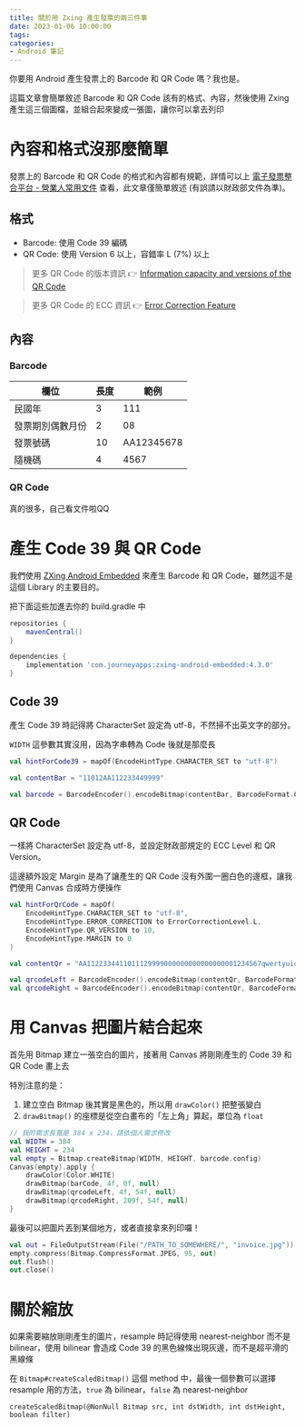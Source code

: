 ```yaml
---
title: 關於用 Zxing 產生發票的兩三件事
date: 2023-01-06 10:00:00
tags:
categories:
- Android 筆記
---
```

你要用 Android 產生發票上的 Barcode 和 QR Code 嗎？我也是。

這篇文章會簡單敘述 Barcode 和 QR Code 該有的格式、內容，然後使用 Zxing 產生這三個圖檔，並組合起來變成一張圖，讓你可以拿去列印
<!--more-->

# 內容和格式沒那麼簡單

發票上的 Barcode 和 QR Code 的格式和內容都有規範，詳情可以上 [電子發票整合平台 - 營業人常用文件](https://www.einvoice.nat.gov.tw/EINSM/ein_upload/html/ENV/1428905476324-1.html) 查看，此文章僅簡單敘述 (有誤請以財政部文件為準)。

## 格式

- Barcode: 使用 Code 39 編碼
- QR Code: 使用 Version 6 以上，容錯率 L (7%) 以上

> 更多 QR Code 的版本資訊 👉 [Information capacity and versions of the QR Code](https://www.qrcode.com/en/about/version.html)

> 更多 QR Code 的 ECC 資訊 👉 [Error Correction Feature](https://www.qrcode.com/en/about/error_correction.html)

## 內容

### Barcode

| 欄位             | 長度 | 範例       |
|------------------|------|------------|
| 民國年           | 3    | 111        |
| 發票期別偶數月份 | 2    | 08         |
| 發票號碼         | 10   | AA12345678 |
| 隨機碼           | 4    | 4567       |

### QR Code

真的很多，自己看文件啦QQ

# 產生 Code 39 與 QR Code

我們使用 [ZXing Android Embedded](https://github.com/journeyapps/zxing-android-embedded) 來產生 Barcode 和 QR Code，雖然這不是這個  Library 的主要目的。

把下面這些加進去你的 build.gradle 中

```gradle
repositories {
    mavenCentral()
}

dependencies {
    implementation 'com.journeyapps:zxing-android-embedded:4.3.0'
}
```

## Code 39

產生 Code 39 時記得將 CharacterSet 設定為 utf-8，不然掃不出英文字的部分。

`WIDTH` 這參數其實沒用，因為字串轉為 Code 後就是那麼長

```kotlin
val hintForCode39 = mapOf(EncodeHintType.CHARACTER_SET to "utf-8")

val contentBar = "11012AA112233449999"

val barcode = BarcodeEncoder().encodeBitmap(contentBar, BarcodeFormat.CODE_39, WIDTH, HEIGHT, hintForCode39)
```

## QR Code

一樣將 CharacterSet 設定為 utf-8，並設定財政部規定的 ECC Level 和 QR Version。

這邊額外設定 Margin 是為了讓產生的 QR Code 沒有外圍一圈白色的邊框，讓我們使用 Canvas 合成時方便操作

```kotlin
val hintForQrCode = mapOf(
    EncodeHintType.CHARACTER_SET to "utf-8",
    EncodeHintType.ERROR_CORRECTION to ErrorCorrectionLevel.L,
    EncodeHintType.QR_VERSION to 10,
    EncodeHintType.MARGIN to 0
)

val contentQr = "AA1122334411011129999000000000000000001234567qwertyuioplkjhgfdsazxc==:**********:3:3:1:乾電池:1:105:"

val qrcodeLeft = BarcodeEncoder().encodeBitmap(contentQr, BarcodeFormat.QR_CODE, WIDTH, HEIGHT, hintForQrCode)
val qrcodeRight = BarcodeEncoder().encodeBitmap(contentQr, BarcodeFormat.QR_CODE, WIDTH, HEIGHT, hintForQrCode)
```

# 用 Canvas 把圖片結合起來

首先用 Bitmap 建立一張空白的圖片，接著用 Canvas 將剛剛產生的 Code 39 和 QR Code 畫上去

特別注意的是：
1. 建立空白 Bitmap 後其實是黑色的，所以用 `drawColor()` 把整張變白
2. `drawBitmap()` 的座標是從空白畫布的「左上角」算起，單位為 `float`

```kotlin
// 我的需求長寬是 384 x 234，請依個人需求修改
val WIDTH = 384
val HEIGHT = 234
val empty = Bitmap.createBitmap(WIDTH, HEIGHT, barcode.config)
Canvas(empty).apply {
    drawColor(Color.WHITE)
    drawBitmap(barCode, 4f, 0f, null)
    drawBitmap(qrcodeLeft, 4f, 54f, null)
    drawBitmap(qrcodeRight, 209f, 54f, null)
}
```

最後可以把圖片丟到某個地方，或者直接拿來列印囉！

```kotlin
val out = FileOutputStream(File("/PATH_TO_SOMEWHERE/", "invoice.jpg"))
empty.compress(Bitmap.CompressFormat.JPEG, 95, out)
out.flush()
out.close()
```

# 關於縮放

如果需要縮放剛剛產生的圖片，resample 時記得使用 nearest-neighbor 而不是 bilinear，使用 bilinear 會造成 Code 39 的黑色線條出現灰邊，而不是超平滑的黑線條

在 `Bitmap#createScaledBitmap()` 這個 method 中，最後一個參數可以選擇 resample 用的方法，`true` 為 bilinear，`false` 為 nearest-neighbor

```
createScaledBitmap(@NonNull Bitmap src, int dstWidth, int dstHeight, boolean filter)
```